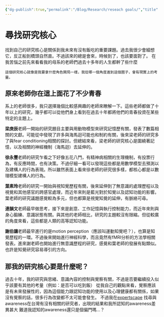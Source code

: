```yaml
---
{"dg-publish":true,"permalink":"/Blog/Research/reseach goals/","title":"尋找研究核心","tags":["ideas","blog"],"created":"2021-12-27"}
---
```



# 尋找研究核心

找到自己的研究核心是關係到我未來有沒有飯吃的重要課題。過去我很少會細想它，反正船到橋頭自然直。不過該來的總是會來，時候到了，也該要面對了。
在我苦惱之前先來看看我的母系的老師們過去十多年的人生都幹了些什麼

`這個研究核心就像是我要拿什麼角色開局一樣，我從哪一個角度進到這個圈子，會有現實上的考量。`

## 原來老師你在這上面花了不少青春

系上的老師很多，我只選擇幾個比較感興趣的老師來瞭解一下。這些老師都做了十年以上的研究，幾乎都可以從他們身上看到在過去十年都將他們的青春投資在某些特定的主題上。

**梁庚辰**老師一開始的研究題目主要與用動物模型來研究記憶歷有關，發表了數篇相關的文獻。可能從中發現了許多與海馬迴可能也和制約有關，後來梁老師的研究多了與fear conditioning相關的探討。但總結來看，梁老師的研究核心是圍繞著記憶，以及相關的神經機制（海馬迴）去延伸的。

**徐永豐**老師的研究乍看之下好像五花八門，有精神病相關的生理機制，有投票行為，有反應時間，也有決策。不過仔細一看可以發現這些都是用數學模型去預測以及建構人的行為表現。所以雖然表面上看來徐老師的研究很多樣，都核心都是以數理模型建構人的行為。

**葉素玲**老師的研究一開始與視知覺歷程有關，後來延伸到了無意識的處理歷程以及視覺和其他感官的跨感官處理，而近年來則是藍光對於知覺以及認知功能的影響。葉老師的研究議題感覺較為多元，但也都算是視覺知覺的延伸，有脈絡可尋。

**連韻文**老師最早做思考，接下來是創意、工作記憶與執行控制能力，而近年來則與身心鍛練、意識狀態有關。與其他的老師相比，研究的主題較沒有限縮。但從較廣的角度來看，這些都是人類的高等認知功能。

**謝伯讓**老師最早進行的是motion perception（應該叫運動知覺吧？），也算是知覺歷程的一環。不過後來開始進行神經科學，而且竟然有fMRI分析的方法學相關發表。進來謝老師也開始進行無意識歷程的研究，感覺和葉老師的發展有點類似。也許是知覺研究容易導引的方向。

## 那我的研究核心要是什麼呢？

過去十年，我的研究與思緒、意識內容的控制與覺察有關，不過是否要繼續投入似乎該要有其他的考量（例如：是否可以吃到飯）
從我自己的觀點來看，覺察應該是有未來發展性的，因為這個能力跟認知功能的使用以及心理健康都有關係，如果沒有覺察的話，很多行為改變都不太可能會發生。
不過我在[expertscape](https://expertscape.com/) 找尋與awareness在台灣有沒有相關的研究者，出現的結果和我所認知的awareness差異甚大
難道我認知的awareness還只是個偏門嗎…？


